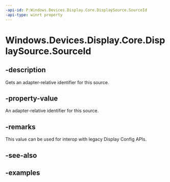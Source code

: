 ```yaml
---
-api-id: P:Windows.Devices.Display.Core.DisplaySource.SourceId
-api-type: winrt property
---
```


<!-- Property syntax.
public uint SourceId { get; }
-->

# Windows.Devices.Display.Core.DisplaySource.SourceId

## -description
Gets an adapter-relative identifier for this source.

## -property-value
An adapter-relative identifier for this source.

## -remarks
This value can be used for interop with legacy Display Config APIs.

## -see-also

## -examples
